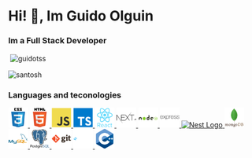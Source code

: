 <h1>Hi! 👋, Im Guido Olguin</h1>

<h3> Im a Full Stack Developer </h3>

<p>&nbsp;<img align="center" src="https://github-readme-stats.vercel.app/api?username=guidotss&show_icons=true&locale=en" alt="guidotss" /></p>
<p > <img align="center" src=https://github-readme-stats.vercel.app/api/top-langs/?username=devcer&layout=compact alt=santosh viswanatham /> </p>

<h3>Languages and teconologies</h3>
<p align="left"> 
  <a href="https://www.w3schools.com/css/" target="_blank"> 
    <img src="https://raw.githubusercontent.com/devicons/devicon/master/icons/css3/css3-original-wordmark.svg" alt="css3" 
         width="40" height="40"/> 
  </a> 
  <a href="https://www.w3.org/html/" target="_blank"> 
    <img src="https://raw.githubusercontent.com/devicons/devicon/master/icons/html5/html5-original-wordmark.svg" alt="html5" 
         width="40" height="40"/> 
  </a> 
  <a href="https://www.javascript.com/" target="_blank"> 
    <img src="https://raw.githubusercontent.com/devicons/devicon/master/icons/javascript/javascript-original.svg" alt="javascript" 
         width="40" height="40"/> 
  </a> 
<a href="https://www.typescript.com/"
    target="_blank"> 
    <img src="https://raw.githubusercontent.com/devicons/devicon/master/icons/typescript/typescript-original.svg" alt="typescript"
    width="40" height="40"/>
</a>
<a href="http://react.com">
    <img src="https://raw.githubusercontent.com/devicons/devicon/master/icons/react/react-original-wordmark.svg" alt="react" width="40" height="40"/>
</a>
<a href="https://nextjs.org/"target="_blank" >
    <img src="https://raw.githubusercontent.com/devicons/devicon/master/icons/nextjs/nextjs-original-wordmark.svg" alt="nextjs" width="40" height="40"/>
</a>
<a href="https://nodejs.org/" targe="_blank">
    <img src="https://raw.githubusercontent.com/devicons/devicon/master/icons/nodejs/nodejs-original-wordmark.svg" alt="nodejs" width="40" height="40"/>
</a>
<a href="https://expressjs.com/" target="_blank">
    <img
        src="https://raw.githubusercontent.com/devicons/devicon/master/icons/express/express-original-wordmark.svg"
        alt="express" width="40" height="40"
    />
</a>
<a href="http://nestjs.com/" target="_blank">
    <img src="https://nestjs.com/img/logo-small.svg" width="40" height="40" alt="Nest Logo" />
</a>
<a href="https://www.mongodb.com"
    target="_blank" >
<img src="https://raw.githubusercontent.com/devicons/devicon/master/icons/mongodb/mongodb-original-wordmark.svg" alt="mongodb"
    width="40" height="40"/>
</a>
<a href="https://www.mysql.com/" target="_blank">
<img src="https://raw.githubusercontent.com/devicons/devicon/master/icons/mysql/mysql-original-wordmark.svg" alt="mysql" 
         width="40" height="40"/>
</a>
<a href="https://www.postgresql.org" target="_blank">
<img src="https://raw.githubusercontent.com/devicons/devicon/master/icons/postgresql/postgresql-original-wordmark.svg" alt="postgresql" width="40" height="40"/>
</a>
<a href="https://git-scm.com/" target="_blank">
<img src="https://raw.githubusercontent.com/devicons/devicon/master/icons/git/git-original-wordmark.svg" alt="git" width="40" height="40"/>
</a>
<a href="https://tailwindcss" target="_blank">
<img src="https://raw.githubusercontent.com/devicons/devicon/master/icons/tailwindcss/tailwindcss-original-wordmark.svg" alt="tailwind" width="40" height="40"/>
</a>
<a href="https://cplusplus.com/" target="_blank">
    <img
        src="https://raw.githubusercontent.com/devicons/devicon/master/icons/cplusplus/cplusplus-original.svg"
        alt="cplusplus" width="40" height="40"
    />
</a>
